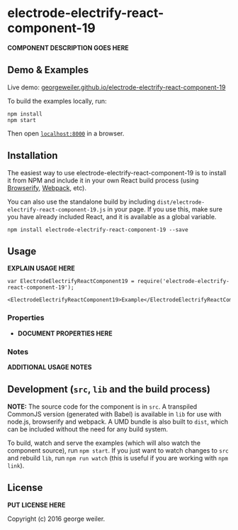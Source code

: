 # electrode-electrify-react-component-19

__COMPONENT DESCRIPTION GOES HERE__


## Demo & Examples

Live demo: [georgeweiler.github.io/electrode-electrify-react-component-19](http://georgeweiler.github.io/electrode-electrify-react-component-19/)

To build the examples locally, run:

```
npm install
npm start
```

Then open [`localhost:8000`](http://localhost:8000) in a browser.


## Installation

The easiest way to use electrode-electrify-react-component-19 is to install it from NPM and include it in your own React build process (using [Browserify](http://browserify.org), [Webpack](http://webpack.github.io/), etc).

You can also use the standalone build by including `dist/electrode-electrify-react-component-19.js` in your page. If you use this, make sure you have already included React, and it is available as a global variable.

```
npm install electrode-electrify-react-component-19 --save
```


## Usage

__EXPLAIN USAGE HERE__

```
var ElectrodeElectrifyReactComponent19 = require('electrode-electrify-react-component-19');

<ElectrodeElectrifyReactComponent19>Example</ElectrodeElectrifyReactComponent19>
```

### Properties

* __DOCUMENT PROPERTIES HERE__

### Notes

__ADDITIONAL USAGE NOTES__


## Development (`src`, `lib` and the build process)

**NOTE:** The source code for the component is in `src`. A transpiled CommonJS version (generated with Babel) is available in `lib` for use with node.js, browserify and webpack. A UMD bundle is also built to `dist`, which can be included without the need for any build system.

To build, watch and serve the examples (which will also watch the component source), run `npm start`. If you just want to watch changes to `src` and rebuild `lib`, run `npm run watch` (this is useful if you are working with `npm link`).

## License

__PUT LICENSE HERE__

Copyright (c) 2016 george weiler.
